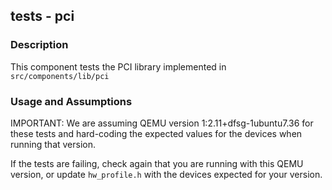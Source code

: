 ## tests - pci

### Description

This component tests the PCI library implemented in `src/components/lib/pci`

### Usage and Assumptions
IMPORTANT: We are assuming QEMU version 1:2.11+dfsg-1ubuntu7.36 for these tests and hard-coding the expected values for the devices when running that version. 

If the tests are failing, check again that you are running with this QEMU version, or update `hw_profile.h` with the devices expected for your version.
